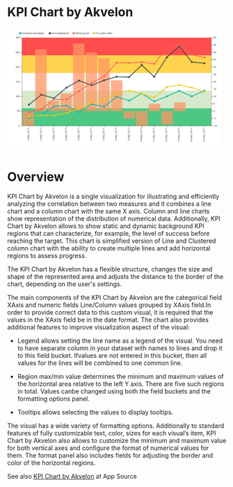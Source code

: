 # KPI Chart by Akvelon

![alt text](image/Screenshot-1.png "Visualize your data easily with KPI Chart by Akvelon")

# Overview

KPI Chart by Akvelon is a single visualization for illustrating and efficiently analyzing the correlation between two measures and it combines a line chart and a column chart with the same X axis. Column and line charts show representation of the distribution of numerical data. Additionally, KPI Chart by Akvelon allows to show static and dynamic background KPI regions that can characterize, for example, the level of success before reaching the target. This chart is simplified version of Line and Clustered column chart with the ability to create multiple lines and add horizontal regions to assess progress.  

The KPI Chart by Akvelon has a flexible structure, changes the size and shape of the represented area and adjusts the distance to the border of the chart, depending on the user's settings.

The main components of the KPI Chart by Akvelon are the categorical field XAxis and numeric fields Line/Column values grouped by XAxis field.In order to provide correct data to this custom visual, it is required that the values ​​in the XAxis field be in the date format. The chart also provides additional features to improve visualization aspect of the visual:



-  Legend allows setting the line name as a legend of the visual. You need to have separate column in your dataset with names to lines and drop it to this field bucket. Ifvalues ​​are not entered in this bucket, then all values ​​for the lines will be combined to one common line.

-   Region max/min value determines the minimum and maximum values of the horizontal area relative to the left Y axis. There are five such regions in total. Values ​​canbe changed using both the field buckets and the formatting options panel.

-   Tooltips allows selecting the values to display tooltips.

The  visual has a wide variety of formatting options. Additionally to standard features of fully customizable text, color, sizes for each visual’s item, KPI Chart by Akvelon also allows to customize the minimum and maximum value for both vertical axes and configure the format of numerical values for them. The format panel also includes fields for adjusting the border and color of the horizontal regions.

See also [KPI Chart by Akvelon](https://appsource.microsoft.com/en-us/product/power-bi-visuals/WA104381432) at App Source